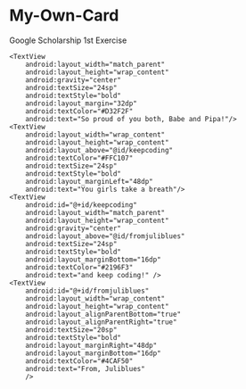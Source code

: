 # My-Own-Card
Google Scholarship 1st Exercise
<?xml version="1.0" encoding="utf-8"?>
<RelativeLayout xmlns:android="http://schemas.android.com/apk/res/android"
    xmlns:tools="http://schemas.android.com/tools"
    android:layout_width="match_parent"
    android:layout_height="match_parent"
    tools:context=".MainActivity">
    <ImageView
        android:layout_width="match_parent"
        android:layout_height="match_parent"
        android:src="@drawable/androidcard"
        android:scaleType="centerCrop"/>

    <TextView
        android:layout_width="match_parent"
        android:layout_height="wrap_content"
        android:gravity="center"
        android:textSize="24sp"
        android:textStyle="bold"
        android:layout_margin="32dp"
        android:textColor="#D32F2F"
        android:text="So proud of you both, Babe and Pipa!"/>
    <TextView
        android:layout_width="wrap_content"
        android:layout_height="wrap_content"
        android:layout_above="@id/keepcoding"
        android:textColor="#FFC107"
        android:textSize="24sp"
        android:textStyle="bold"
        android:layout_marginLeft="48dp"
        android:text="You girls take a breath"/>
    <TextView
        android:id="@+id/keepcoding"
        android:layout_width="match_parent"
        android:layout_height="wrap_content"
        android:gravity="center"
        android:layout_above="@id/fromjuliblues"
        android:textSize="24sp"
        android:textStyle="bold"
        android:layout_marginBottom="16dp"
        android:textColor="#2196F3"
        android:text="and keep coding!" />
    <TextView
        android:id="@+id/fromjuliblues"
        android:layout_width="wrap_content"
        android:layout_height="wrap_content"
        android:layout_alignParentBottom="true"
        android:layout_alignParentRight="true"
        android:textSize="20sp"
        android:textStyle="bold"
        android:layout_marginRight="48dp"
        android:layout_marginBottom="16dp"
        android:textColor="#4CAF50"
        android:text="From, Juliblues"
        />

</RelativeLayout>
